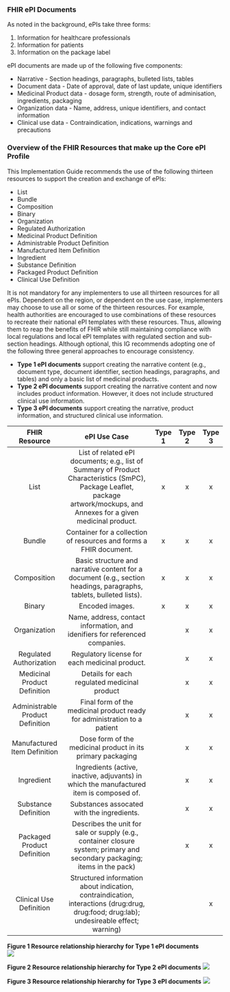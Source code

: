 ### FHIR ePI Documents 
As noted in the background, ePIs take three forms:
1. Information for healthcare professionals
2. Information for patients
3. Information on the package label


ePI documents are made up of the following five components: 
- Narrative - Section headings, paragraphs, bulleted lists, tables
- Document data - Date of approval, date of last update, unique identifiers
- Medicinal Product data - dosage form, strength, route of adminisation, ingredients, packaging
- Organization data - Name, address, unique identifiers, and contact information
- Clinical use data - Contraindication, indications, warnings and precautions  


### Overview of the FHIR Resources that make up the Core ePI Profile 
This Implementation Guide recommends the use of the following thirteen resources to support the creation and exchange of ePIs:
- List
- Bundle
- Composition
- Binary
- Organization
- Regulated Authorization
- Medicinal Product Definition
- Administrable Product Definition
- Manufactured Item Definition
- Ingredient
- Substance Definition
- Packaged Product Definition
- Clinical Use Definition  

It is not mandatory for any implementers to use all thirteen resources for all ePIs. Dependent on the region, or dependent on the use case, implementers may choose to use all or some of the thirteen resources. For example, health authorities are encouraged to use combinations of these resources to recreate their national ePI templates with these resources. Thus, allowing them to reap the benefits of FHIR while still maintaining compliance with local regulations and local ePI templates with regulated section and sub-section headings. Although optional, this IG recommends adopting one of the following three general approaches to encourage consistency.
- **Type 1 ePI documents** support creating the narrative content (e.g., document type, document identifier, section headings, paragraphs, and tables) and only a basic list of medicinal products.
- **Type 2 ePI documents** support creating the narrative content and now includes product information. However, it does not include structured clinical use information. 
- **Type 3 ePI documents** support creating the narrative, product information, and structured clinical use information.  

**FHIR Resource**|**ePI Use Case**|**Type 1**|**Type 2**|**Type 3**
:-----:|:-----:|:-----:|:-----:|:-----:
List|List of related ePI documents; e.g., list of Summary of Product Characteristics (SmPC), Package Leaflet, package artwork/mockups, and Annexes for a given medicinal product.|x|x|x
Bundle|Container for a collection of resources and forms a FHIR document.|x|x|x
Composition|Basic structure and narrative content for a document (e.g., section headings, paragraphs, tablets, bulleted lists).|x|x|x
Binary|Encoded images.|x|x|x
Organization|Name, address, contact information, and idenifiers for referenced companies.| |x|x
Regulated Authorization|Regulatory license for each medicinal product.| |x|x
Medicinal Product Definition|Details for each regulated medicinal product| |x|x
Administrable Product Definition|Final form of the medicinal product ready for administration to a patient| |x|x
Manufactured Item Definition|Dose form of the medicinal product in its primary packaging| |x|x
Ingredient|Ingredients (active, inactive, adjuvants) in which the manufactured item is composed of.| |x|x
Substance Definition|Substances assocated with the ingredients.| |x|x
Packaged Product Definition|Describes the unit for sale or supply (e.g., container closure system; primary and secondary packaging; items in the pack)| |x|x
Clinical Use Definition|Structured information about indication, contraindication, interactions (drug:drug, drug:food; drug:lab); undesireable effect; warning)| | |x  


**Figure 1 Resource relationship hierarchy for Type 1 ePI documents**     
![](https://github.com/HL7/emedicinal-product-info/blob/master/input/images/step-0.png)   

**Figure 2 Resource relationship hierarchy for Type 2 ePI documents**
![](https://github.com/HL7/emedicinal-product-info/blob/master/input/images/step-1.png)   

**Figure 3 Resource relationship hierarchy for Type 3 ePI documents**
![](https://github.com/HL7/emedicinal-product-info/blob/master/input/images/step-2.png)   

